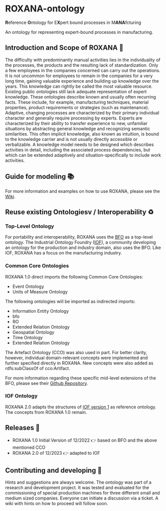 # ROXANA-ontology  
**R**eference **O**ntology for E**X**pert bound processes in M**ANA**fcturing

An ontology for representing expert-bound processes in manufacturing. 

## Introduction and Scope of ROXANA 💬
The difficulty with predominantly manual activities lies in the individuality of the processes, the products and the resulting lack of standardization. Only a few employees in the companies concerned can carry out the operations. It is not uncommon for employees to remain in the companies for a very long time, gaining valuable experience and building up knowledge over the years. This knowledge can rightly be called the most valuable resource. Existing public ontologies still lack adequate representation of expert knowledge. These ontologies describe known and usually often recurring facts. These include, for example, manufacturing techniques, material properties, product requirements or strategies (such as maintenance).  
Adaptive, changing processes are characterized by their primary individual character and generally require processing by experts. Experts are characterized by their ability to transfer experience to new, unfamiliar situations by abstracting general knowledge and recognizing semantic similarities. This often implicit knowledge, also known as intuition, is bound to the knowledge carrier and is not usually directly accessible or verbalizable. A knowledge model needs to be designed which describes activities in detail, including the associated process dependencies, but which can be extended adaptively and situation-specifically to include work activities.

## Guide for modeling 📚
For more information and examples on how to use ROXANA, please see the [Wiki](https://github.com/pfaffmanja/ROXANA-ontology/wiki).

## Reuse existing Ontologiesv / Interoperability ♻️
### Top-Level Ontology 

For portability and interoperability, ROXANA uses the [BFO](https://basic-formal-ontology.org/) as a top-level ontology. The Industrial Ontology Foundry ([IOF](https://www.industrialontologies.org/)), a community developing an ontology for the production and industry domain, also uses the BFO. Like IOF, ROXANA has a focus on the manufacturing industry.

### Common Core Ontologies

ROXANA 1.0 direct imports the following Common Core Ontologies:
- Event Ontology
- Units of Measure Ontology

The following ontologies will be imported as indirected imports:
- Information Entity Ontology
- bfo
- RO
- Extended Relation Ontology
- Geospatial Ontology
- Time Ontology
- Extended Relation Ontology

The Artefact Ontology (CCO) was also used in part. For better clarity, however, individual domain-relevant concepts were implemented and further specified directly in ROXANA. New concepts were also added as rdfs:subClassOf of cco:Artifact. 

For more information regarding these specific mid-level extensions of the BFO, please see their [Github Repository](https://github.com/CommonCoreOntology/CommonCoreOntologies). 

### IOF Ontology 
ROXANA 2.0 adapts the structures of [IOF version 1](https://github.com/iofoundry/ontology/tree/master/core) as reference ontology. The concepts from ROXANA 1.0 remain. 

## Releases 📧
- ROXANA 1.0 Initial Version of 12/2022 👉 based on BFO and the above mentioned CCO
- ROXANA 2.0 of 12/2023 👉 adapted to IOF

## Contributing and developing 📝
Hints and suggestions are always welcome. The ontology was part of a research and development project. It was tested and evaluated for the commissioning of special production machines for three different small and medium sized companies. 
Everyone can initiate a discussion via a ticket. A wiki with hints on how to proceed will follow soon. 
